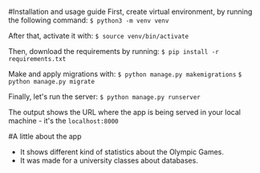 #Installation and usage guide
First, create virtual environment, by running the following command: `$ python3 -m venv venv`

After that, activate it with: `$ source venv/bin/activate`

Then, download the requirements by running: `$ pip install -r requirements.txt`

Make and apply migrations with: `$ python manage.py makemigrations` `$ python manage.py migrate`

Finally, let's run the server: `$ python manage.py runserver`   

The output shows the URL where the app is being served in your local machine - it's the `localhost:8000`

#A little about the app
   - It shows different kind of statistics about the Olympic Games.
   - It was made for a university classes about databases.
